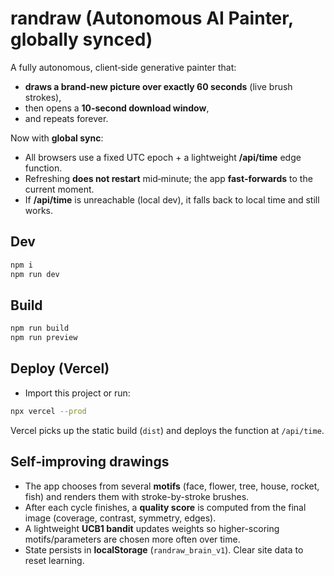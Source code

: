 # randraw (Autonomous AI Painter, globally synced)

A fully autonomous, client‑side generative painter that:
- **draws a brand‑new picture over exactly 60 seconds** (live brush strokes),
- then opens a **10‑second download window**,
- and repeats forever.

Now with **global sync**:
- All browsers use a fixed UTC epoch + a lightweight **/api/time** edge function.
- Refreshing **does not restart** mid‑minute; the app **fast‑forwards** to the current moment.
- If **/api/time** is unreachable (local dev), it falls back to local time and still works.

## Dev
```bash
npm i
npm run dev
```

## Build
```bash
npm run build
npm run preview
```

## Deploy (Vercel)
- Import this project or run:
```bash
npx vercel --prod
```
Vercel picks up the static build (`dist`) and deploys the function at `/api/time`.


## Self‑improving drawings
- The app chooses from several **motifs** (face, flower, tree, house, rocket, fish) and renders them with stroke-by-stroke brushes.
- After each cycle finishes, a **quality score** is computed from the final image (coverage, contrast, symmetry, edges).
- A lightweight **UCB1 bandit** updates weights so higher-scoring motifs/parameters are chosen more often over time.
- State persists in **localStorage** (`randraw_brain_v1`). Clear site data to reset learning.
